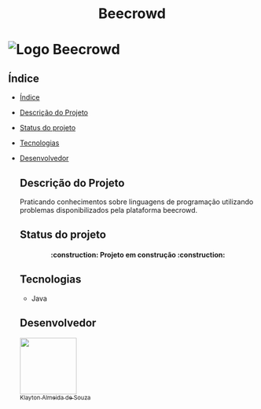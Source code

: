 <h1 align="center"> Beecrowd <h1>
  
  ![Logo Beecrowd](https://www.beecrowd.com.br/home/wp-content/uploads/2021/08/beecrowd__roxoHorClean-small-PNG-1.png)
 
## Índice 

* [Índice](#índice)
* [Descrição do Projeto](#descrição-do-projeto)
* [Status do projeto](#status-do-projeto)
* [Tecnologias](#tecnologias)
* [Desenvolvedor](#desenvolvedor)
  
  ## Descrição do Projeto
  
  Praticando conhecimentos sobre linguagens de programação utilizando problemas disponibilizados pela plataforma beecrowd.
  
  ## Status do projeto
  
  <h4 align="center"> 
    :construction:  Projeto em construção  :construction:
  </h4>
  
  ## Tecnologias
  
  * Java
  
  ##  Desenvolvedor
  
  [<img src="https://user-images.githubusercontent.com/77679814/178044271-b388718d-2323-4fe9-ba14-6420de726cd2.png" width=115><br><sub>Klayton Almeida de Souza</sub>](https://github.com/klayton-a-souza)
